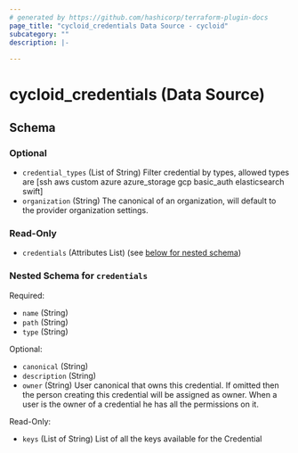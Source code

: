 ```yaml
---
# generated by https://github.com/hashicorp/terraform-plugin-docs
page_title: "cycloid_credentials Data Source - cycloid"
subcategory: ""
description: |-
  
---
```


# cycloid_credentials (Data Source)





<!-- schema generated by tfplugindocs -->
## Schema

### Optional

- `credential_types` (List of String) Filter credential by types, allowed types are [ssh aws custom azure azure_storage gcp basic_auth elasticsearch swift]
- `organization` (String) The canonical of an organization, will default to the provider organization settings.

### Read-Only

- `credentials` (Attributes List) (see [below for nested schema](#nestedatt--credentials))

<a id="nestedatt--credentials"></a>
### Nested Schema for `credentials`

Required:

- `name` (String)
- `path` (String)
- `type` (String)

Optional:

- `canonical` (String)
- `description` (String)
- `owner` (String) User canonical that owns this credential. If omitted then the person creating this
credential will be assigned as owner. When a user is the owner of a credential he has
all the permissions on it.

Read-Only:

- `keys` (List of String) List of all the keys available for the Credential
